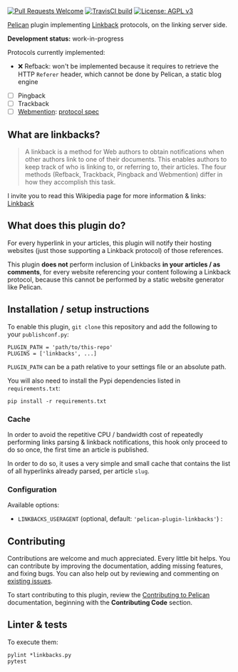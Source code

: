 <!-- Next:
- write code & tests
- update dev-status in README&.toml + publish on Pypi + document it on https://github.com/getpelican/pelican/wiki/Externally-hosted-plugins-and-tools & https://github.com/getpelican/pelican/wiki/Powered-by-Pelican
- setup cache & where to put it ? -> ask reco on GitHub pelican-plugins
-->
[![Pull Requests Welcome](https://img.shields.io/badge/PRs-welcome-brightgreen.svg?style=flat)](http://makeapullrequest.com)
[![TravisCI build](https://travis-ci.org/pelican-plugins/linkbacks.svg?branch=master)](https://travis-ci.org/pelican-plugins/linkbacks)
[![License: AGPL v3](https://img.shields.io/badge/License-AGPL%20v3-blue.svg)](https://www.gnu.org/licenses/agpl-3.0)

[Pelican](https://getpelican.com) plugin implementing [Linkback](https://en.wikipedia.org/wiki/Linkback) protocols,
on the linking server side.

**Development status:** work-in-progress

Protocols currently implemented:
- ❌ Refback: won't be implemented because it requires to retrieve the HTTP `Referer` header,
which cannot be done by Pelican, a static blog engine
- [ ] Pingback
- [ ] Trackback
- [ ] [Webmention](https://indieweb.org/Webmention): [protocol spec](https://github.com/converspace/webmention)

## What are linkbacks?

> A linkback is a method for Web authors to obtain notifications when other authors link to one of their documents.
> This enables authors to keep track of who is linking to, or referring to, their articles.
> The four methods (Refback, Trackback, Pingback and Webmention) differ in how they accomplish this task.

I invite you to read this Wikipedia page for more information & links: [Linkback](https://en.wikipedia.org/wiki/Linkback)


## What does this plugin do?
For every hyperlink in your articles, this plugin will notify their hosting websites
(just those supporting a Linkback protocol) of those references.

This plugin **does not** perform inclusion of Linkbacks **in your articles / as comments**,
for every website referencing your content following a Linkback protocol,
because this cannot be performed by a static website generator like Pelican.


## Installation / setup instructions
To enable this plugin, `git clone` this repository and add the following to your `publishconf.py`:

    PLUGIN_PATH = 'path/to/this-repo'
    PLUGINS = ['linkbacks', ...]

`PLUGIN_PATH` can be a path relative to your settings file or an absolute path.

You will also need to install the Pypi dependencies listed in `requirements.txt`:

    pip install -r requirements.txt


### Cache
In order to avoid the repetitive CPU / bandwidth cost of repeatedly performing links parsing & linkback notifications,
this hook only proceed to do so once, the first time an article is published.

In order to do so, it uses a very simple and small cache that contains the list of all hyperlinks already parsed,
per article `slug`.


### Configuration
Available options:

- `LINKBACKS_USERAGENT` (optional, default: `'pelican-plugin-linkbacks'`) : 


## Contributing

Contributions are welcome and much appreciated. Every little bit helps. You can contribute by improving the documentation,
adding missing features, and fixing bugs. You can also help out by reviewing and commenting on [existing issues](https://github.com/pelican-plugins/linkbacks/issues).

To start contributing to this plugin, review the [Contributing to Pelican](https://docs.getpelican.com/en/latest/contribute.html) documentation,
beginning with the **Contributing Code** section.


## Linter & tests
To execute them:

    pylint *linkbacks.py
    pytest
